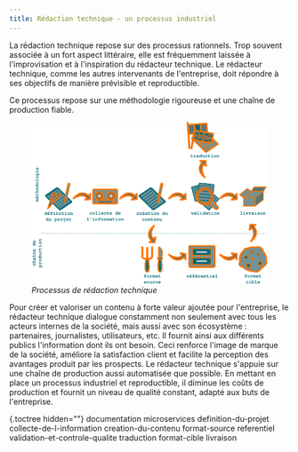 ```yaml
---
title: Rédaction technique - un processus industriel
---
```


La rédaction technique repose sur des processus rationnels. Trop souvent
associée à un fort aspect littéraire, elle est fréquemment laissée à
l'improvisation et à l'inspiration du rédacteur technique. Le
rédacteur technique, comme les autres intervenants de l'entreprise,
doit répondre à ses objectifs de manière prévisible et reproductible.

Ce processus repose sur une méthodologie rigoureuse et une chaîne de
production fiable.

<figure>
<img src="graphics/processus.svg" alt="graphics/processus.svg" />
<figcaption><em>Processus de rédaction technique</em></figcaption>
</figure>

Pour créer et valoriser un contenu à forte valeur ajoutée pour
l'entreprise, le rédacteur technique dialogue constamment non seulement
avec tous les acteurs internes de la société, mais aussi avec son
écosystème : partenaires, journalistes, utilisateurs, etc. Il fournit
ainsi aux différents publics l'information dont ils ont besoin. Ceci
renforce l'image de marque de la société, améliore la satisfaction
client et facilite la perception des avantages produit par les
prospects. Le rédacteur technique s'appuie sur une chaîne de production
aussi automatisée que possible. En mettant en place un processus
industriel et reproductible, il diminue les coûts de production et
fournit un niveau de qualité constant, adapté aux buts de l'entreprise.

 {.toctree hidden=""}
documentation microservices definition-du-projet
collecte-de-l-information creation-du-contenu format-source referentiel
validation-et-controle-qualite traduction format-cible livraison

